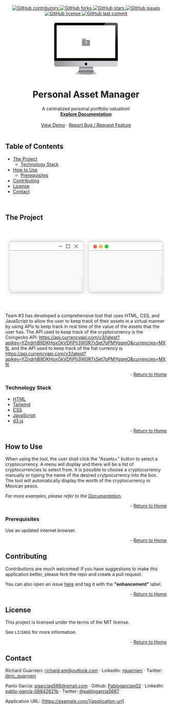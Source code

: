 <!-- This template was created following The Markdown Guide - https://www.markdownguide.org/ -->

<!-- If you are editing this README.md on VS Code, please highlight and replace the following keywords enclosed in backticks (``) using:
* MacOS: CMD + Shift + L
* Windows: CRTL + Shift + L

Project Description: `In an uncertain economic enviornment, being aware of one's personal finance has become crucial to most individuals, especially considering the high rate of inflation that we are going through in 2022. Economists predict that future pensions will not be enough to support the mayority of workers. 

With that in mind, team #3 has developed a tool that helps to keep track of one's personal finances in an orderly manner in cryptocurrency shown in Mexican pesos. There is also a graphic aid in the form of a tree map that will allow the user to better understand the configuration of their assets by showing the percentage of the asset in their portfolio.`
-->

<!-- Please also update the following links -->
[logo]: ./img/logo.png
[application-image]: ./img/app-image.webp
[application-url]: https://example.com/

<div id="home"><div> 

<!-- Badges / Shields -->
<!-- These were created using https://shields.io/ - feel free to replace / create yours by modifying links below: -->

<div align="center">
    <a href="https://github.com/richardguarnieri/personal-asset-manager/graphs/contributors">
        <img alt="GitHub contributors" src="https://img.shields.io/github/contributors/richardguarnieri/personal-asset-manager?style=for-the-badge">
    <a>
     <a href="https://github.com/richardguarnieri/personal-asset-manager/network/members">
        <img alt="GitHub forks" src="https://img.shields.io/github/forks/richardguarnieri/personal-asset-manager?style=for-the-badge">
    <a>
     <a href="https://github.com/richardguarnieri/personal-asset-manager/stargazers">
        <img alt="GitHub stars" src="https://img.shields.io/github/stars/richardguarnieri/personal-asset-manager?style=for-the-badge">
    <a>
     <a href="https://github.com/richardguarnieri/personal-asset-manager/issues">
        <img alt="GitHub issues" src="https://img.shields.io/github/issues/richardguarnieri/personal-asset-manager?style=for-the-badge">
    <a>
     <a href="https://github.com/richardguarnieri/personal-asset-manager/blob/main/LICENSE">
        <img alt="GitHub license" src="https://img.shields.io/github/license/richardguarnieri/personal-asset-manager?label=license&style=for-the-badge">
    <a>
     <a href="https://github.com/richardguarnieri/personal-asset-manager/commits/main">
        <img alt="GitHub last commit" src="https://img.shields.io/github/last-commit/richardguarnieri/personal-asset-manager?style=for-the-badge">
    <a>
</div>
<br>


<!-- Header -->

<div align="center">
    <a href="https://github.com/richardguarnieri/personal-asset-manager">
        <img src="./img/logo.png" alt="Logo" width="300" height="auto">
    </a>
    <h1 align="center">Personal Asset Manager</h1>
    <div>
        A centralized personal portfolio valuation!
        <br>
        <a href="https://github.com/richardguarnieri/personal-asset-manager">
            <strong>Explore Documentation</strong>
        </a>
        <br>
        <br>
        <a href="https://github.com/richardguarnieri/personal-asset-manager">View Demo</a>
        ·
        <a href="https://github.com/richardguarnieri/personal-asset-manager/issues">Report Bug / Request Feature</a>
    </div>
</div>
<br>


<!-- Table of Contents -->
## Table of Contents
- [The Project](#the-project)
    - [Technology Stack](#technology-stack)
- [How to Use](#how-to-use)
    - [Prerequisites](#prerequisites)
- [Contributing](#contributing)
- [License](#license)
- [Contact](#contact)
<br>


<!-- The Project -->
## The Project

[![Application Image][application-image]][application-url]

Team #3 has developed a comprehensive tool that uses HTML, CSS, and JavaScript to allow the user to keep track of their assets in a virtual manner by using APIs to keep track in real time of the value of the assets that the  user has. 
The API used to keep track of the cryptocurrency is the Coingecko API: https://api.currencyapi.com/v3/latest?apikey=YZndrhB9DKHgxOkVDfjPtj3W0R7xSet7pPMYgqmO&currencies=MXN, and the API used to keep track of the fiat currency is https://api.currencyapi.com/v3/latest?apikey=YZndrhB9DKHgxOkVDfjPtj3W0R7xSet7pPMYgqmO&currencies=MXN.

<p align="right"> - <a href="#home">Return to Home</a></p>

### Technology Stack

* [HTML](https://html.spec.whatwg.org/)
* [Tailwind](https://tailwindcss.com/)
* [CSS](https://www.w3.org/TR/CSS/#css)
* [JavaScript](https://www.ecma-international.org/publications-and-standards/standards/ecma-262/)
* [d3.js](https://d3js.org/)

<p align="right"> - <a href="#home">Return to Home</a></p>


<!-- How to Use -->
## How to Use

When using the tool, the user shall click the "Assets+" button to select a cryptocurrency. A menu will display and there will be a list of cryptocurrencies to select from. It is possible to choose a cryptocurrency manually or typing the name of the desired crytpocurrency into the box. The tool will automatically display the worth of the cryptocurrency in Mexican pesos.  

_For more examples, please refer to the [Documentation][documentation-url]._

<p align="right"> - <a href="#home">Return to Home</a></p>

### Prerequisites

Use an updated internet browser.

<p align="right"> - <a href="#home">Return to Home</a></p>


<!-- Contribuiting -->
## Contributing

Contributions are much welcomed! If you have suggestions to make this application better, please fork the repo and create a pull request. 

You can also open an issue [here][github-issues-url] and tag it with the **"enhancement"** label.

<p align="right"> - <a href="#home">Return to Home</a></p>


<!-- License -->
## License

This project is licensed under the terms of the MIT license. 

See `LICENSE` for more information.

<p align="right"> - <a href="#home">Return to Home</a></p>


<!-- Contact -->
## Contact

Richard Guarnieri: richard.gm@outlook.com · LinkedIn: [rguarnieri][linkedin-url] · Twitter: [@ric_guarnieri][twitter-url]

Panlo García: pgarciag566@gmail.com · Github: [Pablogarciag02](https://github.com/Pablogarciag02) · LinkedIn: [pablo-garcía-08842621b](https://www.linkedin.com/in/pablo-garc%C3%ADa-08842621b/) · Twitter: [@pablogarcia5667](https://twitter.com/pablogarcia5667)

Application URL: [https://example.com/][application-url]


<!-- References, Links and Images -->
<!-- Badges / Shields Styles -->
[github-contributors-shield]: https://img.shields.io/github/contributors/richardguarnieri/personal-asset-manager?style=for-the-badge
[github-forks-shield]: https://img.shields.io/github/forks/richardguarnieri/personal-asset-manager?style=for-the-badge
[github-stars-shield]: https://img.shields.io/github/stars/richardguarnieri/personal-asset-manager?style=for-the-badge
[github-issues-shield]: https://img.shields.io/github/issues/richardguarnieri/personal-asset-manager?style=for-the-badge
[github-license-shield]: https://img.shields.io/github/license/richardguarnieri/personal-asset-manager?style=for-the-badge
[github-last-commit-shield]: https://img.shields.io/github/last-commit/richardguarnieri/personal-asset-manager?style=for-the-badge
[linkedin-shield]: https://img.shields.io/badge/-LinkedIn-black.svg?style=for-the-badge&logo=linkedin&colorB=555

<!-- Badges / Shields URL -->
[github-contributors-url]: https://github.com/richardguarnieri/personal-asset-manager/graphs/contributors
[github-forks-url]: https://github.com/richardguarnieri/personal-asset-manager/network/members
[github-stars-url]: https://github.com/richardguarnieri/personal-asset-manager/stargazers
[github-issues-url]: https://github.com/richardguarnieri/personal-asset-manager/issues
[github-license-url]: https://github.com/richardguarnieri/personal-asset-manager/blob/main/LICENSE
[linkedin-url]: https://linkedin.com/in/rguarnieri

<!-- Non Badge / Shield Reference Links -->
[documentation-url]: https://github.com/richardguarnieri/personal-asset-manager
[twitter-url]: https://twitter.com/ric_guarnieri